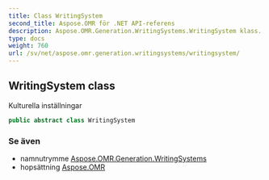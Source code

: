 ```yaml
---
title: Class WritingSystem
second_title: Aspose.OMR för .NET API-referens
description: Aspose.OMR.Generation.WritingSystems.WritingSystem klass. Kulturella inställningar
type: docs
weight: 760
url: /sv/net/aspose.omr.generation.writingsystems/writingsystem/
---
```

## WritingSystem class

Kulturella inställningar

```csharp
public abstract class WritingSystem
```

### Se även

* namnutrymme [Aspose.OMR.Generation.WritingSystems](../../aspose.omr.generation.writingsystems/)
* hopsättning [Aspose.OMR](../../)


